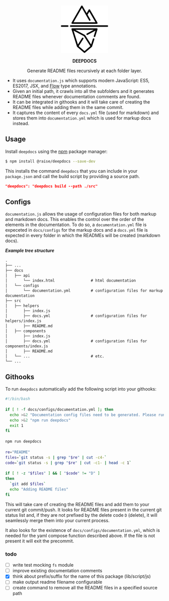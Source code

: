 <p align="center">
  <img src="./.github/deep-iceberg.png" width="150" alt="Designed by Freepik from www.flaticon.com" />
</p>
<p align="center">
<strong>DEEPDOCS</strong>
</p>
<p align="center">
  Generate README files recursively at each folder layer.
</p>

* It uses `documentation.js` which supports modern JavaScript: ES5, ES2017, JSX, and [Flow](http://flowtype.org/) type annotations.
* Given an initial path, it crawls into all the subfolders and it generates README files whenever documentation comments are found.
* It can be integrated in githooks and it will take care of creating the README files while adding them in the same commit.
* It captures the content of every `docs.yml` file (used for markdown) and stores them into `documentation.yml` which is used for markup docs instead.


## Usage
Install `deepdocs` using the [npm](https://www.npmjs.com/) package manager:

```sh
$ npm install @raise/deepdocs --save-dev
```
This installs the command `deepdocs` that you can include in your `package.json` and call the build script by providing a source path.

```json
"deepdocs": "deepdocs build --path ./src"

```

## Configs
`documentation.js` allows the usage of configuration files for both markup and markdown docs. This enables the control over the order of the elements in the documentation. To do so, a `documentation.yml` file is expeceted in `docs/configs` for the markup docs and a `docs.yml` file is expected in every folder in which the READMEs will be created (markdown docs).

***Example tree structure***

    .
    ├── ...
    ├── docs
    │   ├── api
    │       └── index.html                # html documentation
    │   └── configs
    │       └── documentation.yml         # configuration files for markup documentation
    ├── src
    │   ├── helpers
    │       ├── index.js
    │       ├── docs.yml                  # configuration files for helpers/index.js
    │       ├── README.md
    │   ├── components
    │       ├── index.js
    │       ├── docs.yml                  # configuration files for components/index.js
    │       ├── README.md
    │   └── ...                           # etc.
    └── ...

## Githooks

To run `deepdocs` automatically add the following script into your githooks:

```sh
#!/bin/bash

if [ ! -f docs/configs/documentation.yml ]; then
  echo >&2 "Documentation config files need to be generated. Please run:"
  echo >&2 "npm run deepdocs"
  exit 1
fi

npm run deepdocs

re="README"
files=`git status -s | grep "$re" | cut -c4-`
code=`git status -s | grep "$re" | cut -c1- | head -c 1`

if [ ! -z "$files" ] && [ "$code" != "D" ]
then
  `git add $files`
  echo "Adding README files"
fi

```
This will take care of creating the README files and add them to your current git commit/push. It looks for README files present in the current git status list and, if they are not prefixed by the delete code `D` (delete), it will seamlessly merge them into your current process.  

It also looks for the existence of `docs/configs/documentation.yml`, which is needed for the yaml compose function described above. If the file is not present it will exit the precommit.


### todo
- [ ] write test mocking `fs` module
- [ ] improve existing documentation comments
- [x] think about prefix/suffix for the name of this package (lib/script/js)
- [ ] make output readme filename configurable
- [ ] create command to remove all the README files in a specified source path
